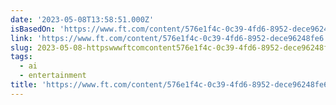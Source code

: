 ```yaml
---
date: '2023-05-08T13:58:51.000Z'
isBasedOn: 'https://www.ft.com/content/576e1f4c-0c39-4fd6-8952-dece96248fe6'
link: 'https://www.ft.com/content/576e1f4c-0c39-4fd6-8952-dece96248fe6'
slug: 2023-05-08-httpswwwftcomcontent576e1f4c-0c39-4fd6-8952-dece96248fe6
tags:
  - ai
  - entertainment
title: 'https://www.ft.com/content/576e1f4c-0c39-4fd6-8952-dece96248fe6'
---
```


